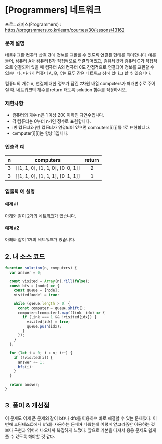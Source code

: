 # [Programmers] 네트워크

프로그래머스(Programmers) : https://programmers.co.kr/learn/courses/30/lessons/43162

### 문제 설명

네트워크란 컴퓨터 상호 간에 정보를 교환할 수 있도록 연결된 형태를 의미합니다. 예를 들어, 컴퓨터 A와 컴퓨터 B가 직접적으로 연결되어있고, 컴퓨터 B와 컴퓨터 C가 직접적으로 연결되어 있을 때 컴퓨터 A와 컴퓨터 C도 간접적으로 연결되어 정보를 교환할 수 있습니다. 따라서 컴퓨터 A, B, C는 모두 같은 네트워크 상에 있다고 할 수 있습니다.

컴퓨터의 개수 n, 연결에 대한 정보가 담긴 2차원 배열 computers가 매개변수로 주어질 때, 네트워크의 개수를 return 하도록 solution 함수를 작성하시오.

### 제한사항

- 컴퓨터의 개수 n은 1 이상 200 이하인 자연수입니다.
- 각 컴퓨터는 0부터 n-1인 정수로 표현합니다.
- i번 컴퓨터와 j번 컴퓨터가 연결되어 있으면 computers[i][j]를 1로 표현합니다.
- computer[i][i]는 항상 1입니다.

### 입출력 예

|  n  |             computers             | return |
| :-: | :-------------------------------: | :----: |
|  3  | [[1, 1, 0], [1, 1, 0], [0, 0, 1]] |   2    |
|  3  | [[1, 1, 0], [1, 1, 1], [0, 1, 1]] |   1    |

### 입출력 예 설명

#### 예제 #1

아래와 같이 2개의 네트워크가 있습니다.

#### 예제 #2

아래와 같이 1개의 네트워크가 있습니다.

## 2. 내 소스 코드

```javascript
function solution(n, computers) {
  var answer = 0;

  const visited = Array(n).fill(false);
  const bfs = (node) => {
    const queue = [node];
    visited[node] = true;

    while (queue.length > 0) {
      const computer = queue.shift();
      computers[computer].map((link, idx) => {
        if (link === 1 && !visited[idx]) {
          visited[idx] = true;
          queue.push(idx);
        }
      });
    }
  };

  for (let i = 0; i < n; i++) {
    if (!visited[i]) {
      answer += 1;
      bfs(i);
    }
  }

  return answer;
}
```

## 3. 풀이 & 개선점

이 문제도 어제 푼 문제와 같이 bfs나 dfs를 이용하며 바로 해결할 수 있는 문제였다. 이번에 코딩테스트에서 bfs를 사용하는 문제가 나왔는데 이렇게 알고리즘만 이용하는 것보다 구현과 엮어서 나오니까 복잡하게 느꼈다. 앞으로 기본을 다져서 응용 문제도 쉽게 풀 수 있도록 해야할 것 같다.
